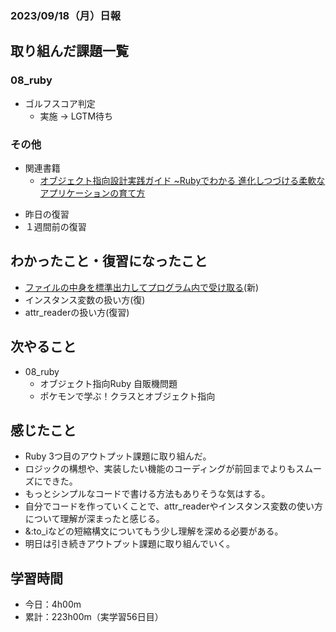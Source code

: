 ### 2023/09/18（月）日報
## 取り組んだ課題一覧

### 08_ruby
  - ゴルフスコア判定
    - 実施 -> LGTM待ち

### その他
<!-- - 模写コーディング
  - [作って学ぶコーディング学習サイト](https://code-step.com/)
    - [【入門編】recipemenu](https://github.com/imahoritatsuki/copyingCoding/tree/main/introductory-recipemenu/output) -->
<!-- - ブログ執筆
  - [Ruby コマンドラインで指定したオプションや引数を扱う「optparse」ライブラリ](https://tatsuki-ju.hatenablog.com/entry/2023/09/16/174148) -->
- 関連書籍
  - [オブジェクト指向設計実践ガイド ~Rubyでわかる 進化しつづける柔軟なアプリケーションの育て方](https://amzn.asia/d/4QTPuwJ)
<!-- - 関連記事・動画
  -  -->
- 昨日の復習
- １週間前の復習

## わかったこと・復習になったこと
  - [ファイルの中身を標準出力してプログラム内で受け取る](https://www.notion.so/Ruby-b5b61836a5674fac84c5d52e2f0ff30c?pvs=4)(新)
  - インスタンス変数の扱い方(復)
  - attr_readerの扱い方(復習)
## 次やること
- 08_ruby
  - オブジェクト指向Ruby 自販機問題
  - ポケモンで学ぶ！クラスとオブジェクト指向

## 感じたこと
- Ruby 3つ目のアウトプット課題に取り組んだ。
- ロジックの構想や、実装したい機能のコーディングが前回までよりもスムーズにできた。
- もっとシンプルなコードで書ける方法もありそうな気はする。
- 自分でコードを作っていくことで、attr_readerやインスタンス変数の使い方について理解が深まったと感じる。
- &:to_iなどの短縮構文についてもう少し理解を深める必要がある。
- 明日は引き続きアウトプット課題に取り組んでいく。

## 学習時間
- 今日：4h00m
- 累計：223h00m（実学習56日目）
